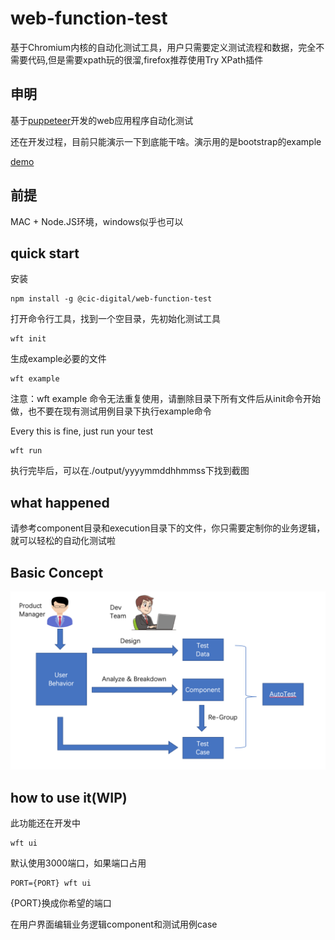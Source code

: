 # web-function-test

基于Chromium内核的自动化测试工具，用户只需要定义测试流程和数据，完全不需要代码,但是需要xpath玩的很溜,firefox推荐使用Try XPath插件

##  申明
基于[puppeteer](https://github.com/GoogleChrome/puppeteer)开发的web应用程序自动化测试

还在开发过程，目前只能演示一下到底能干啥。演示用的是bootstrap的example

[demo](http://file.chinacic-next.com/demo.mov)

## 前提
MAC + Node.JS环境，windows似乎也可以

## quick start

安装
```
npm install -g @cic-digital/web-function-test
```

打开命令行工具，找到一个空目录，先初始化测试工具
```
wft init
```

生成example必要的文件
```
wft example
```

注意：wft example 命令无法重复使用，请删除目录下所有文件后从init命令开始做，也不要在现有测试用例目录下执行example命令

Every this is fine, just run your test
```
wft run
```
执行完毕后，可以在./output/yyyymmddhhmmss下找到截图

## what happened

请参考component目录和execution目录下的文件，你只需要定制你的业务逻辑，就可以轻松的自动化测试啦

##  Basic Concept
![avatar](basicconcept.png)

## how to use it(WIP)
此功能还在开发中
```
wft ui
```

默认使用3000端口，如果端口占用
```
PORT={PORT} wft ui
```
{PORT}换成你希望的端口

在用户界面编辑业务逻辑component和测试用例case

